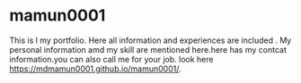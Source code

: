 # mamun0001
This is l my portfolio. Here all information and experiences are included . 
My personal information amd my skill are mentioned here.here has my contcat information.you can also call me for your job.
look here https://mdmamun0001.github.io/mamun0001/.

